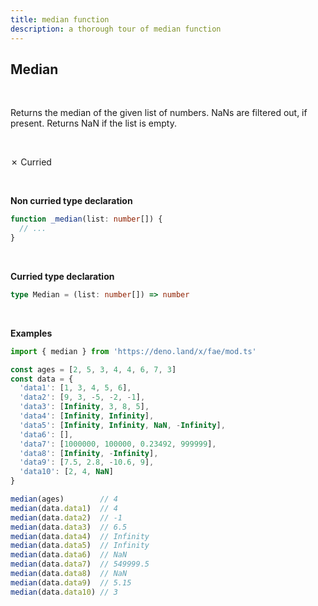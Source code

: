```yaml
---
title: median function
description: a thorough tour of median function
---
```


## Median
<br>

Returns the median of the given list of numbers. NaNs are filtered out, if present. Returns NaN if the list is empty.

<br>

&cross; Curried

<br>
<!---
&#10539; Not curred
-->

**Non curried type declaration**
```typescript
function _median(list: number[]) {
  // ...
}
```
<br>

**Curried type declaration**

```typescript
type Median = (list: number[]) => number
```
<br>

**Examples**
```typescript
import { median } from 'https://deno.land/x/fae/mod.ts'

const ages = [2, 5, 3, 4, 4, 6, 7, 3]
const data = {
  'data1': [1, 3, 4, 5, 6],
  'data2': [9, 3, -5, -2, -1],
  'data3': [Infinity, 3, 8, 5],
  'data4': [Infinity, Infinity],
  'data5': [Infinity, Infinity, NaN, -Infinity],
  'data6': [],
  'data7': [1000000, 100000, 0.23492, 999999],
  'data8': [Infinity, -Infinity],
  'data9': [7.5, 2.8, -10.6, 9],
  'data10': [2, 4, NaN] 
}

median(ages)	    // 4
median(data.data1)	// 4
median(data.data2)	// -1
median(data.data3)	// 6.5
median(data.data4)	// Infinity
median(data.data5)	// Infinity
median(data.data6)	// NaN
median(data.data7)	// 549999.5
median(data.data8)	// NaN
median(data.data9)	// 5.15
median(data.data10)	// 3
```

